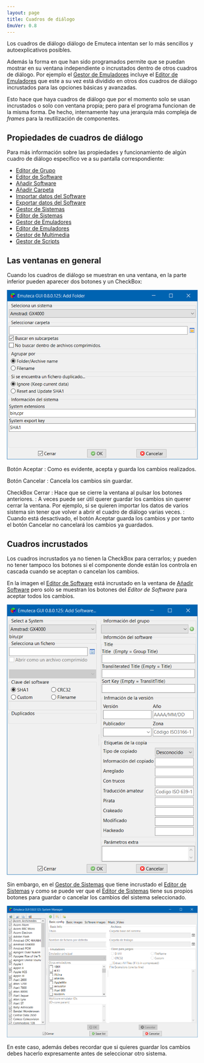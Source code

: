 ```yaml
---
layout: page
title: Cuadros de diálogo
EmuVer: 0.8
---
```


Los cuadros de diálogo diálogo de Emuteca intentan ser lo más sencillos y autoexplicativos posibles.

Además la forma en que han sido programados permite que se puedan mostrar en su ventana independiente o incrustados dentro de otros cuadros de diálogo. Por ejemplo el [Gestor de Emuladores](Dialogs/EmulatorManager) incluye el [Editor de Emuladores](Dialogs/EmulatorEditor) que este a su vez está dividido en otros dos cuadros de diálogo incrustados para las opciones básicas y avanzadas.

Esto hace que haya cuadros de diálogo que por el momento solo se usan incrustados o solo con ventana propia; pero para el programa funcionan de la misma forma. De hecho, internamente hay una jerarquía más compleja de *frames* para la reutilización de componentes.

## Propiedades de cuadros de diálogo

Para más información sobre las propiedades y funcionamiento de algún cuadro de diálogo específico ve a su pantalla correspondiente:

  - [Editor de Grupo](Dialogs/GroupEditor)
  - [Editor de Software](Dialogs/SoftwareEditor)
  - [Añadir Software](Dialogs/AddSoftware)
  - [Añadir Carpeta](Dialogs/AddFolder)
  - [Importar datos del Software](Dialogs/ImportSoftData)
  - [Exportar datos del Software](Dialogs/ExportSoftData)
  - [Gestor de Sistemas](Dialogs/SystemManager)
  - [Editor de Sistemas](Dialogs/SystemEditor)
  - [Gestor de Emuladores](Dialogs/EmulatorManager)
  - [Editor de Emuladores](Dialogs/EmulatorEditor)
  - [Gestor de Multimedia](Dialogs/MediaManager)
  - [Gestor de Scripts](Dialogs/ScriptsManager) 

## Las ventanas en general

Cuando los cuadros de diálogo se muestran en una ventana, en la parte inferior pueden aparecer dos botones y un CheckBox:

![Ventana de cuadro de diálogo](../img/Dialogs/AddFolder.png)

Botón Aceptar
: Como es evidente, acepta y guarda los cambios realizados.

Botón Cancelar
: Cancela los cambios sin guardar.

CheckBox Cerrar
: Hace que se cierre la ventana al pulsar los botones anteriores.
: A veces puede ser útil querer guardar los cambios sin querer cerrar la ventana. Por ejemplo, si se quieren importar los datos de varios sistema sin tener que volver a abrir el cuadro de diálogo varias veces.
: Cuando está desactivado, el botón Aceptar guarda los cambios y por tanto el botón Cancelar no cancelará los cambios ya guardados.

## Cuadros incrustados

Los cuadros incrustados ya no tienen la CheckBox para cerrarlos; y pueden no tener tampoco los botones si el componente donde están los controla en cascada cuando se aceptan o cancelan los cambios.

En la imagen el [Editor de Software](Dialogs/SoftwareEditor) está incrustado en la ventana de [Añadir Software](Dialogs/AddSoftware) pero solo se muestran los botones del *Editor de Software* para aceptar todos los cambios.

![Editor de Software incrustado en Añadir software](../img/Dialogs/AddSoftware.png)

Sin embargo, en el [Gestor de Sistemas](Dialogs/SystemManager) que tiene incrustado el [Editor de Sistemas](Dialogs/SystemEditor) y como se puede ver que el [Editor de Sistemas](Dialogs/SystemEditor) tiene sus propios botones para guardar o cancelar los cambios del sistema seleccionado.

![Editor de Sistemas incrustado en Gestor de Sistemas](../img/Dialogs/SystemManager.png)

En este caso, además debes recordar que si quieres guardar los cambios debes hacerlo expresamente antes de seleccionar otro sistema. 